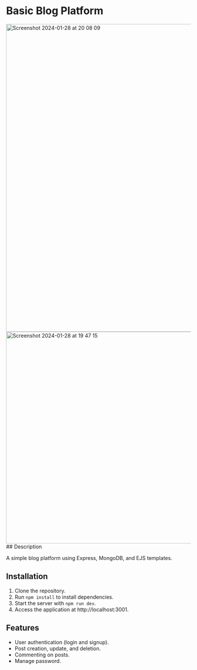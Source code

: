 # Basic Blog Platform
<img width="837" alt="Screenshot 2024-01-28 at 20 08 09" src="https://github.com/garik10/Basic_Blog_Platform/assets/120120468/b47074cf-bafe-4020-b67c-1804e13e2426">


<img width="576" alt="Screenshot 2024-01-28 at 19 47 15" src="https://github.com/garik10/Basic_Blog_Platform/assets/120120468/75765c01-1e87-4eac-8fed-76d3b8e079c2">
## Description

A simple blog platform using Express, MongoDB, and EJS templates.

## Installation

1. Clone the repository.
2. Run `npm install` to install dependencies.
3. Start the server with `npm run dev`.
4. Access the application at http://localhost:3001.

## Features

- User authentication (login and signup).
- Post creation, update, and deletion.
- Commenting on posts.
- Manage password.
